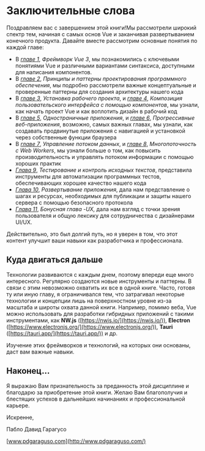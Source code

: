 Заключительные слова
===========

Поздравляем вас с завершением этой книги!Мы рассмотрели широкий спектр тем, начиная с самых основ Vue и заканчивая развертыванием конечного продукта. Давайте вместе рассмотрим основные понятия по каждой главе:

* В [_главе 1_](https://learning.oreilly.com/library/view/vue-js-3-design/9781803238074/B18602_01.xhtml#_idTextAnchor017), _Фреймворк Vue 3_, мы познакомились с ключевыми понятиями Vue и различными вариантами синтаксиса, доступными для написания компонентов.
* В [_главе 2_](https://learning.oreilly.com/library/view/vue-js-3-design/9781803238074/B18602_02.xhtml#_idTextAnchor040), _Принципы и паттерны проектирования программного обеспечения_, мы подробно рассмотрели важные концептуальные и проверенные паттерны для создания архитектуры нашего кода
* В [_главе 3_](https://learning.oreilly.com/library/view/vue-js-3-design/9781803238074/B18602_03.xhtml#_idTextAnchor079), _Установка рабочего проекта_, и [_главе 4_](https://learning.oreilly.com/library/view/vue-js-3-design/9781803238074/B18602_04.xhtml#_idTextAnchor102), _Композиция пользовательского интерфейса с помощью компонентов_, мы узнали, как начать проект Vue и как воплотить дизайн в рабочий код
* В [_главе 5_](https://learning.oreilly.com/library/view/vue-js-3-design/9781803238074/B18602_05.xhtml#_idTextAnchor130), _Одностраничные приложения_, и [_главе 6_](https://learning.oreilly.com/library/view/vue-js-3-design/9781803238074/B18602_06.xhtml#_idTextAnchor148), _Прогрессивные веб-приложения_, возможно, самых важных главах, мы узнали, как создавать продвинутые приложения с навигацией и установкой через собственные функции браузера
* В [_главе 7_](https://learning.oreilly.com/library/view/vue-js-3-design/9781803238074/B18602_07.xhtml#_idTextAnchor173), _Управление потоком данных_, и [_главе 8_](https://learning.oreilly.com/library/view/vue-js-3-design/9781803238074/B18602_08.xhtml#_idTextAnchor186), _Многопоточность с Web Workers_, мы узнали больше о том, как повысить производительность и управлять потоком информации с помощью хороших практик
* [_Глава 9_](https://learning.oreilly.com/library/view/vue-js-3-design/9781803238074/B18602_09.xhtml#_idTextAnchor199), _Тестирование и контроль исходных текстов_, представила инструменты для автоматизации программных тестов, обеспечивающих хорошее качество нашего кода
* [_Глава 10_](https://learning.oreilly.com/library/view/vue-js-3-design/9781803238074/B18602_10.xhtml#_idTextAnchor224), _Развертывание приложения_, дала нам представление о шагах и ресурсах, необходимых для публикации и защиты нашего сервера с помощью безопасного протокола
* [_Глава 11_](https://learning.oreilly.com/library/view/vue-js-3-design/9781803238074/B18602_11.xhtml#_idTextAnchor238), _Бонусная глава -UX,_ дала нам взгляд с точки зрения пользователя и общую лексику для сотрудничества с дизайнерами UI/UX.

Действительно, это был долгий путь, но я уверен в том, что этот контент улучшит ваши навыки как разработчика и профессионала.

Куда двигаться дальше
---------------------

Технологии развиваются с каждым днем, поэтому впереди еще много интересного. Регулярно создаются новые инструменты и паттерны. В связи с этим невозможно охватить их все в одной книге. Часто, готовя ту или иную главу, я ограничивался тем, что затрагивал некоторые технологии и концепции лишь на поверхностном уровне из-за масштаба и широты охвата данной книги. Например, помимо веба, Vue можно использовать для разработки гибридных приложений с такими инструментами, как **NW.js** ([https://nwjs.io/](https://nwjs.io/)), **Electron** ([https://www.electronjs.org/](https://www.electronjs.org/)), **Tauri** ([https://tauri.app/](https://tauri.app/)) и др.

Изучение этих фреймворков и технологий, на которых они основаны, даст вам важные навыки.

Наконец...
----------

Я выражаю Вам признательность за преданность этой дисциплине и благодарю за приобретение этой книги. Желаю Вам благополучия и блестящих успехов в дальнейших начинаниях и профессиональной карьере.

Искренне,

Пабло Давид Гарагусо

[www.pdgaraguso.com](http://www.pdgaraguso.com/)